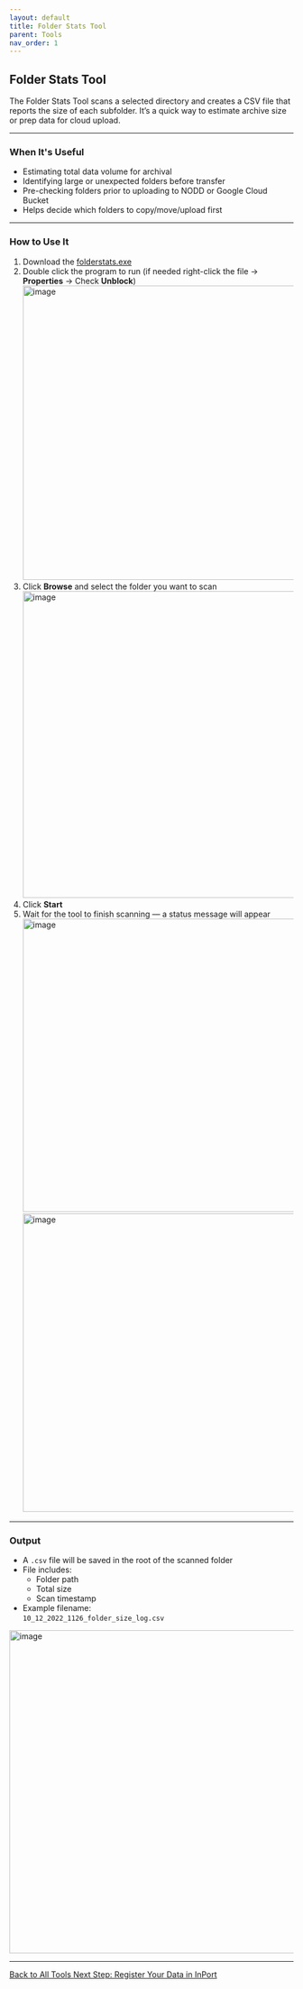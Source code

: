 ```yaml
---
layout: default
title: Folder Stats Tool
parent: Tools
nav_order: 1
---
```

## Folder Stats Tool

The Folder Stats Tool scans a selected directory and creates a CSV file that reports the size of each subfolder. It’s a quick way to estimate archive size or prep data for cloud upload.

---

### When It's Useful

- Estimating total data volume for archival  
- Identifying large or unexpected folders before transfer  
- Pre-checking folders prior to uploading to NODD or Google Cloud Bucket
- Helps decide which folders to copy/move/upload first  

---

### How to Use It

1. Download the [folderstats.exe](https://Brighton-Hedger-NOAA/data-archiving-guide/downloads/folderstats.exe)
2. Double click the program to run (if needed right-click the file → **Properties** → Check **Unblock**)
   <img width="595" height="522" alt="image" src="https://github.com/user-attachments/assets/769cbe91-1cf6-4643-83f2-cb91b40b1b40" />
3. Click **Browse** and select the folder you want to scan
   <img width="789" height="544" alt="image" src="https://github.com/user-attachments/assets/886ca35e-b68a-4faf-8451-624cb88858c5" />
4. Click **Start**
5. Wait for the tool to finish scanning — a status message will appear
   <img width="594" height="520" alt="image" src="https://github.com/user-attachments/assets/fb74df27-609c-4f1c-aae6-632c656401b2" />
   <img width="590" height="529" alt="image" src="https://github.com/user-attachments/assets/95434f10-1fa0-4be1-97a8-a3fb97a5000f" />



---

### Output

- A `.csv` file will be saved in the root of the scanned folder  
- File includes:
  - Folder path  
  - Total size
  - Scan timestamp 
- Example filename:  
  `10_12_2022_1126_folder_size_log.csv`
<img width="898" height="573" alt="image" src="https://github.com/user-attachments/assets/21057147-4e91-4e3c-b79c-e56233f96ac5" />

---

<a href="{{ '/docs/Tools' | relative_url }}" class="btn btn-custom fs-6 mb-4 mb-md-0">
  Back to All Tools
   
<a href="{{ '/docs/Register-Data-in-InPort' | relative_url }}" class="btn btn-custom fs-6 mb-4 mb-md-0">
  Next Step: Register Your Data in InPort
